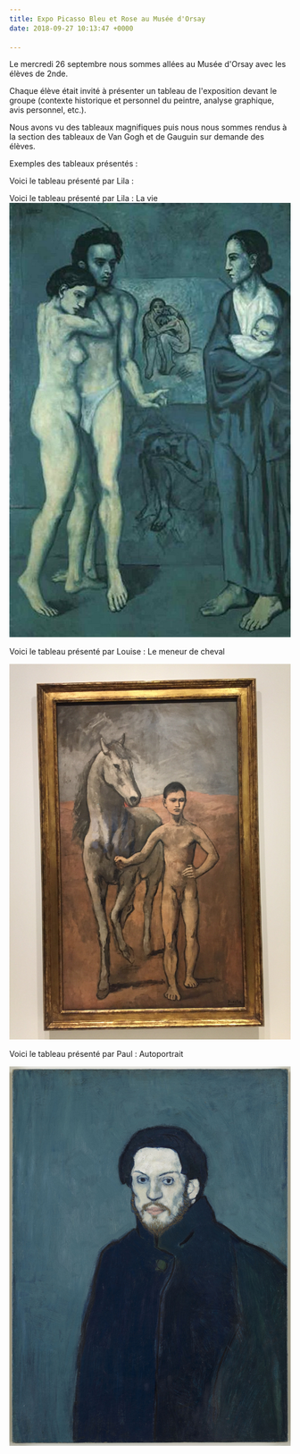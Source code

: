 ```yaml
---
title: Expo Picasso Bleu et Rose au Musée d'Orsay
date: 2018-09-27 10:13:47 +0000

---
```

Le mercredi 26 septembre nous sommes allées au Musée d'Orsay avec les élèves de 2nde.

Chaque élève était invité à présenter un tableau de l'exposition devant le groupe (contexte historique et personnel du peintre, analyse graphique, avis personnel, etc.).

Nous avons vu des tableaux magnifiques puis nous nous sommes rendus à la section des tableaux de Van Gogh et de Gauguin sur demande des élèves.

Exemples des tableaux présentés : 

Voici le tableau présenté par Lila : 

Voici le tableau présenté par Lila : La vie![](/uploads/la-vie.jpg)

Voici le tableau présenté par Louise : Le meneur de cheval

![](/uploads/img_08311.jpg)

Voici le tableau présenté par Paul : Autoportrait

![](/uploads/pablo_picasso_autoportrait_9371.jpeg_north_660x_white.jpg)